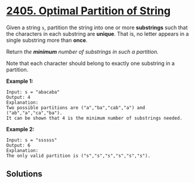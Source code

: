 # [2405. Optimal Partition of String](https://leetcode.com/problems/optimal-partition-of-string/)

Given a string `s`, partition the string into one or more **substrings** such that the characters in each substring are **unique**. That is, no letter appears in a single substring more than **once**.

Return _the **minimum** number of substrings in such a partition._

Note that each character should belong to exactly one substring in a partition.

**Example 1:**

```
Input: s = "abacaba"
Output: 4
Explanation:
Two possible partitions are ("a","ba","cab","a") and ("ab","a","ca","ba").
It can be shown that 4 is the minimum number of substrings needed.
```

**Example 2:**

```
Input: s = "ssssss"
Output: 6
Explanation:
The only valid partition is ("s","s","s","s","s","s").
```

## Solutions


